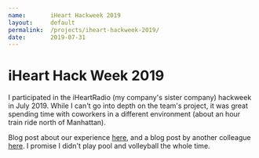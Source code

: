 ```yaml
---
name:       iHeart Hackweek 2019
layout:     default
permalink:  /projects/iheart-hackweek-2019/
date:       2019-07-31
---
```


# iHeart Hack Week 2019

I participated in the iHeartRadio (my company's sister company) hackweek in July 2019. While I can't go into depth on the team's project, it was great spending time with coworkers in a different environment (about an hour train ride north of Manhattan).

Blog post about our experience [here](https://www.jelli.com/launchpad/why-is-everyone-talking-about-hackathons/), and a blog post by another colleague [here](https://tech.iheart.com/iheartradio-summer-hackweek-2019-d1e6b37bb692). I promise I didn't play pool and volleyball the whole time.
